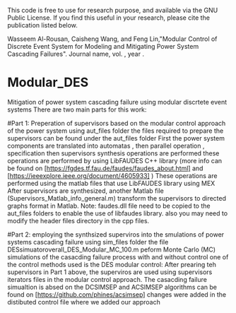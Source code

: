 This code is free to use for research purpose, and available via the GNU Public License. If you find this useful in your research, please cite the publication listed below.

Wasseem Al-Rousan, Caisheng Wang, and Feng Lin,"Modular Control of Discrete Event System for Modeling and Mitigating Power System Cascading Failures". Journal name, vol. , year . 

# Modular_DES
Mitigation of power system cascading failure using modular discrtete event systems
There are two main parts for this work: 

#Part 1: 
Preperation of supervisors based on the modular control approach of the power system using aut_files folder
    the files required to prepare the supervisors can be found under the aut_files folder
    First the power system components are translated into automatas , then parallel operation , specification then supervisors synthesis operations are performed
    these operations are performed by using LibFAUDES C++ library (more info can be found on  [https://fgdes.tf.fau.de/faudes/faudes_about.html]  and   
    [https://ieeexplore.ieee.org/document/4605933] )
    These operations are performed using the matlab files that use LibFAUDES library using MEX 
    After supervisors are synthesized, another Matlab file (Supervisors_Matlab_info_general.m) transform the supervisors to directed graphs format in Matlab. 
    Note: faudes.dll file need to be copied to the aut_files folders to enable the use of libfaudes library. also you may need to modify the header files directory in the        cpp files. 

#Part 2: 
employing the synthsized superviros into the smulations of power systems cascading failure using sim_files folder
  the file DESsimuatoroverall_DES_Modular_MC_100.m peform Monte Carlo (MC) simulations of the casacding failure process with and without control 
  one of the control methods used is the DES modular control:
  After prearing teh supervisors in Part 1 above, the superviros are used using supervisors iterators files in the modular control approach. 
  The casacding failure simualtion is absed on the DCSIMSEP and ACSIMSEP algorithms can be found on [https://github.com/phines/acsimsep] 
  changes were added in the distibuted control file where we added our approach
  

